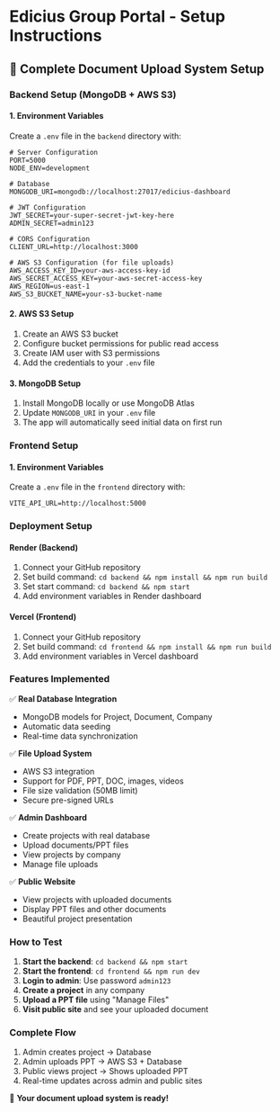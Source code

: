 # Edicius Group Portal - Setup Instructions

## 🚀 **Complete Document Upload System Setup**

### **Backend Setup (MongoDB + AWS S3)**

#### 1. **Environment Variables**
Create a `.env` file in the `backend` directory with:

```env
# Server Configuration
PORT=5000
NODE_ENV=development

# Database
MONGODB_URI=mongodb://localhost:27017/edicius-dashboard

# JWT Configuration
JWT_SECRET=your-super-secret-jwt-key-here
ADMIN_SECRET=admin123

# CORS Configuration
CLIENT_URL=http://localhost:3000

# AWS S3 Configuration (for file uploads)
AWS_ACCESS_KEY_ID=your-aws-access-key-id
AWS_SECRET_ACCESS_KEY=your-aws-secret-access-key
AWS_REGION=us-east-1
AWS_S3_BUCKET_NAME=your-s3-bucket-name
```

#### 2. **AWS S3 Setup**
1. Create an AWS S3 bucket
2. Configure bucket permissions for public read access
3. Create IAM user with S3 permissions
4. Add the credentials to your `.env` file

#### 3. **MongoDB Setup**
1. Install MongoDB locally or use MongoDB Atlas
2. Update `MONGODB_URI` in your `.env` file
3. The app will automatically seed initial data on first run

### **Frontend Setup**

#### 1. **Environment Variables**
Create a `.env` file in the `frontend` directory with:

```env
VITE_API_URL=http://localhost:5000
```

### **Deployment Setup**

#### **Render (Backend)**
1. Connect your GitHub repository
2. Set build command: `cd backend && npm install && npm run build`
3. Set start command: `cd backend && npm start`
4. Add environment variables in Render dashboard

#### **Vercel (Frontend)**
1. Connect your GitHub repository
2. Set build command: `cd frontend && npm install && npm run build`
3. Add environment variables in Vercel dashboard

### **Features Implemented**

✅ **Real Database Integration**
- MongoDB models for Project, Document, Company
- Automatic data seeding
- Real-time data synchronization

✅ **File Upload System**
- AWS S3 integration
- Support for PDF, PPT, DOC, images, videos
- File size validation (50MB limit)
- Secure pre-signed URLs

✅ **Admin Dashboard**
- Create projects with real database
- Upload documents/PPT files
- View projects by company
- Manage file uploads

✅ **Public Website**
- View projects with uploaded documents
- Display PPT files and other documents
- Beautiful project presentation

### **How to Test**

1. **Start the backend**: `cd backend && npm start`
2. **Start the frontend**: `cd frontend && npm run dev`
3. **Login to admin**: Use password `admin123`
4. **Create a project** in any company
5. **Upload a PPT file** using "Manage Files"
6. **Visit public site** and see your uploaded document

### **Complete Flow**
1. Admin creates project → Database
2. Admin uploads PPT → AWS S3 + Database
3. Public views project → Shows uploaded PPT
4. Real-time updates across admin and public sites

🎉 **Your document upload system is ready!**

